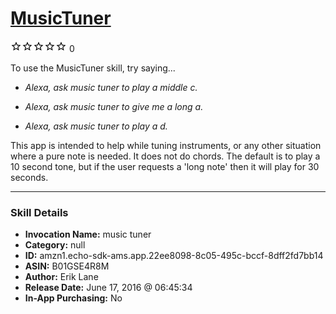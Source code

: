 # [MusicTuner](http://alexa.amazon.com/#skills/amzn1.echo-sdk-ams.app.22ee8098-8c05-495c-bccf-8dff2fd7bb14)
![0 stars](../../images/ic_star_border_black_18dp_1x.png)![0 stars](../../images/ic_star_border_black_18dp_1x.png)![0 stars](../../images/ic_star_border_black_18dp_1x.png)![0 stars](../../images/ic_star_border_black_18dp_1x.png)![0 stars](../../images/ic_star_border_black_18dp_1x.png) 0

To use the MusicTuner skill, try saying...

* *Alexa, ask music tuner to play a middle c.*

* *Alexa, ask music tuner to give me a long a.*

* *Alexa, ask music tuner to play a d.*

This app is intended to help while tuning instruments, or any other situation where a pure note is needed. It does not do chords. The default is to play a 10 second tone, but if the user requests a 'long note' then it will play for 30 seconds.

***

### Skill Details

* **Invocation Name:** music tuner
* **Category:** null
* **ID:** amzn1.echo-sdk-ams.app.22ee8098-8c05-495c-bccf-8dff2fd7bb14
* **ASIN:** B01GSE4R8M
* **Author:** Erik Lane
* **Release Date:** June 17, 2016 @ 06:45:34
* **In-App Purchasing:** No
